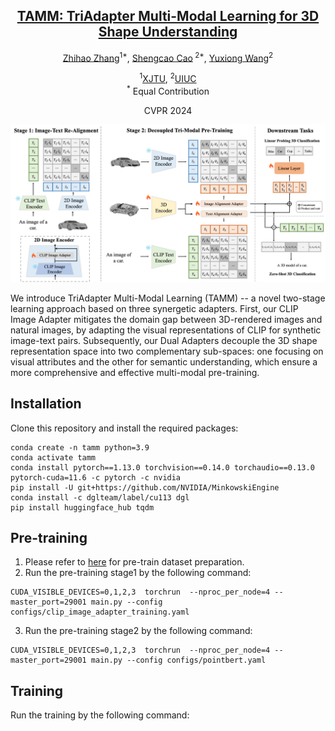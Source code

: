 <div align='center'>

<h2><a href="https://arxiv.org/abs/2310.06773">TAMM: TriAdapter Multi-Modal Learning for 3D Shape Understanding</a></h2>

[Zhihao Zhang](https://alanzhangcs.github.io/)<sup>1*</sup>, [Shengcao Cao](https://shengcao.netlify.app/)<sup>
2*</sup>, [Yuxiong Wang](https://yxw.web.illinois.edu/)<sup>2</sup>

<sup>1</sup>[XJTU](https://www.xjtu.edu.cn/), <sup>2</sup>[UIUC](https://illinois.edu/) <br><sup>*</sup> Equal
Contribution

CVPR 2024
</div>

<p align="center">
    <img src="assets/model.png" alt="overview" width="800" />
</p>

We introduce TriAdapter Multi-Modal Learning (TAMM) -- a novel two-stage learning approach based on three synergetic
adapters. First, our CLIP Image Adapter mitigates the domain gap between 3D-rendered images and natural images, by
adapting the visual representations of CLIP for synthetic image-text pairs. Subsequently, our Dual Adapters decouple the
3D shape representation space into two complementary sub-spaces: one focusing on visual attributes and the other for
semantic understanding, which ensure a more comprehensive and effective multi-modal pre-training.

## Installation

Clone this repository and install the required packages:
```
conda create -n tamm python=3.9
conda activate tamm
conda install pytorch==1.13.0 torchvision==0.14.0 torchaudio==0.13.0 pytorch-cuda=11.6 -c pytorch -c nvidia
pip install -U git+https://github.com/NVIDIA/MinkowskiEngine
conda install -c dglteam/label/cu113 dgl
pip install huggingface_hub tqdm
```

## Pre-training
1. Please refer to [here](https://github.com/Colin97/OpenShape_code) for pre-train dataset preparation.
2. Run the pre-training stage1 by the following command:
```
CUDA_VISIBLE_DEVICES=0,1,2,3  torchrun  --nproc_per_node=4 --master_port=29001 main.py --config configs/clip_image_adapter_training.yaml
```
3. Run the pre-training stage2 by the following command:
```
CUDA_VISIBLE_DEVICES=0,1,2,3  torchrun  --nproc_per_node=4 --master_port=29001 main.py --config configs/pointbert.yaml
```

## Training

Run the training by the following command:

```

```








